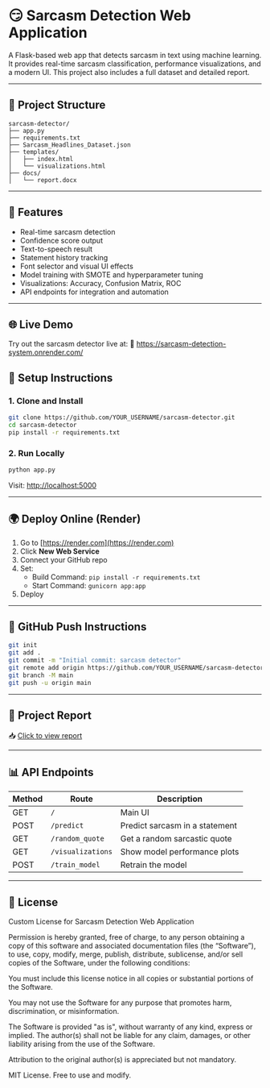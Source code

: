 # 😏 Sarcasm Detection Web Application

A Flask-based web app that detects sarcasm in text using machine learning. It provides real-time sarcasm classification, performance visualizations, and a modern UI. This project also includes a full dataset and detailed report.

---

## 📁 Project Structure

```
sarcasm-detector/
├── app.py
├── requirements.txt
├── Sarcasm_Headlines_Dataset.json
├── templates/
│   ├── index.html
│   └── visualizations.html
├── docs/
│   └── report.docx
```

---

## 🚀 Features

- Real-time sarcasm detection
- Confidence score output
- Text-to-speech result
- Statement history tracking
- Font selector and visual UI effects
- Model training with SMOTE and hyperparameter tuning
- Visualizations: Accuracy, Confusion Matrix, ROC
- API endpoints for integration and automation

---
## 🌐 Live Demo
Try out the sarcasm detector live at:
🔗 https://sarcasm-detection-system.onrender.com/

## 🔧 Setup Instructions

### 1. Clone and Install
```bash
git clone https://github.com/YOUR_USERNAME/sarcasm-detector.git
cd sarcasm-detector
pip install -r requirements.txt
```

### 2. Run Locally
```bash
python app.py
```

Visit: [http://localhost:5000](http://localhost:5000)

---

## 🌍 Deploy Online (Render)

1. Go to [https://render.com](https://render.com)
2. Click **New Web Service**
3. Connect your GitHub repo
4. Set:
   - Build Command: `pip install -r requirements.txt`
   - Start Command: `gunicorn app:app`
5. Deploy

---

## 🔁 GitHub Push Instructions

```bash
git init
git add .
git commit -m "Initial commit: sarcasm detector"
git remote add origin https://github.com/YOUR_USERNAME/sarcasm-detector.git
git branch -M main
git push -u origin main
```

---

## 📄 Project Report

📥 [Click to view report](docs/report.docx)

---

## 📊 API Endpoints

| Method | Route              | Description                      |
|--------|--------------------|----------------------------------|
| GET    | `/`                | Main UI                          |
| POST   | `/predict`         | Predict sarcasm in a statement   |
| GET    | `/random_quote`    | Get a random sarcastic quote     |
| GET    | `/visualizations`  | Show model performance plots     |
| POST   | `/train_model`     | Retrain the model                |

---

## 📜 License
Custom License for Sarcasm Detection Web Application

Permission is hereby granted, free of charge, to any person obtaining a copy of this software and associated documentation files (the “Software”), to use, copy, modify, merge, publish, distribute, sublicense, and/or sell copies of the Software, under the following conditions:

You must include this license notice in all copies or substantial portions of the Software.

You may not use the Software for any purpose that promotes harm, discrimination, or misinformation.

The Software is provided "as is", without warranty of any kind, express or implied. The author(s) shall not be liable for any claim, damages, or other liability arising from the use of the Software.

Attribution to the original author(s) is appreciated but not mandatory.

MIT License. Free to use and modify.
